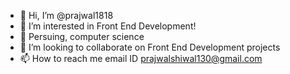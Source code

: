 - 👋 Hi, I’m @prajwal1818
- 👀 I’m interested in Front End Development!
- 🌱 Persuing, computer science
- 💞️ I’m looking to collaborate on Front End Development projects
- 📫 How to reach me email ID prajwalshiwal130@gmail.com

<!---
prajwal1818/prajwal1818 is a ✨ special ✨ repository because its `README.md` (this file) appears on your GitHub profile.
You can click the Preview link to take a look at your changes.
--->
